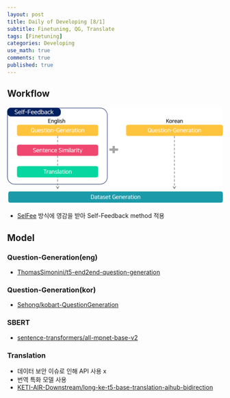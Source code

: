 ```yaml
---
layout: post
title: Daily of Developing [8/1]
subtitle: Finetuning, QG, Translate
tags: [Finetuning]
categories: Developing
use_math: true
comments: true
published: true
---
```


## Workflow

![workflow](/img/dataset_generation_workflow.png)

- [SelFee](https://kaistai.github.io/SelFee/) 방식에 영감을 받아 Self-Feedback method 적용

## Model

### Question-Generation(eng)

- [ThomasSimonini/t5-end2end-question-generation](https://huggingface.co/ThomasSimonini/t5-end2end-question-generation)

### Question-Generation(kor)

- [Sehong/kobart-QuestionGeneration](https://huggingface.co/Sehong/kobart-QuestionGeneration)

### SBERT

- [sentence-transformers/all-mpnet-base-v2](https://huggingface.co/sentence-transformers/all-mpnet-base-v2)

### Translation

- 데이터 보안 이슈로 인해 API 사용 x
- 번역 특화 모델 사용
- [KETI-AIR-Downstream/long-ke-t5-base-translation-aihub-bidirection](https://huggingface.co/KETI-AIR-Downstream/long-ke-t5-base-translation-aihub-bidirection)